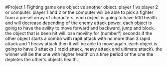 #Project 1
Fighting game
one object vs another object.
player 1 vs player 2 or computer.
player 1 and  2 or the computer will be able to pick a fighter from a preset array of characters.
each ocject is going to have 500 health and will decrease depending of the enemy attack power.
each object is going to have the avility to move forward and backward, jump and block.
the object that is been hit will lose movility for (number?) seconds if the other object starts a combo with rapit attack with no more than 3 rapid attack and 1 heavy attack then it will be able to move again.
each object is going to have 3 attacks { rapid attack, heavy attack and ultimate attack}.
the winner will be the one with higher health on a time period or the one the depletes the other's objects health.

